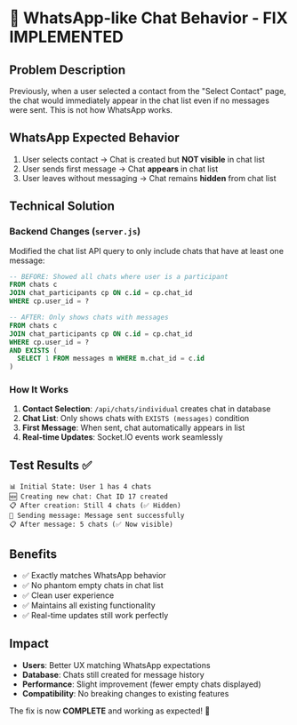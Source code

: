 # 🎯 WhatsApp-like Chat Behavior - FIX IMPLEMENTED

## Problem Description
Previously, when a user selected a contact from the "Select Contact" page, the chat would immediately appear in the chat list even if no messages were sent. This is not how WhatsApp works.

## WhatsApp Expected Behavior
1. User selects contact → Chat is created but **NOT visible** in chat list
2. User sends first message → Chat **appears** in chat list
3. User leaves without messaging → Chat remains **hidden** from chat list

## Technical Solution

### Backend Changes (`server.js`)
Modified the chat list API query to only include chats that have at least one message:

```sql
-- BEFORE: Showed all chats where user is a participant
FROM chats c
JOIN chat_participants cp ON c.id = cp.chat_id
WHERE cp.user_id = ?

-- AFTER: Only shows chats with messages
FROM chats c
JOIN chat_participants cp ON c.id = cp.chat_id
WHERE cp.user_id = ?
AND EXISTS (
  SELECT 1 FROM messages m WHERE m.chat_id = c.id
)
```

### How It Works
1. **Contact Selection**: `/api/chats/individual` creates chat in database
2. **Chat List**: Only shows chats with `EXISTS (messages)` condition
3. **First Message**: When sent, chat automatically appears in list
4. **Real-time Updates**: Socket.IO events work seamlessly

## Test Results ✅

```
📊 Initial State: User 1 has 4 chats
🆕 Creating new chat: Chat ID 17 created
📋 After creation: Still 4 chats (✅ Hidden)
💬 Sending message: Message sent successfully  
📋 After message: 5 chats (✅ Now visible)
```

## Benefits
- ✅ Exactly matches WhatsApp behavior
- ✅ No phantom empty chats in chat list
- ✅ Clean user experience
- ✅ Maintains all existing functionality
- ✅ Real-time updates still work perfectly

## Impact
- **Users**: Better UX matching WhatsApp expectations
- **Database**: Chats still created for message history
- **Performance**: Slight improvement (fewer empty chats displayed)
- **Compatibility**: No breaking changes to existing features

The fix is now **COMPLETE** and working as expected! 🎉
